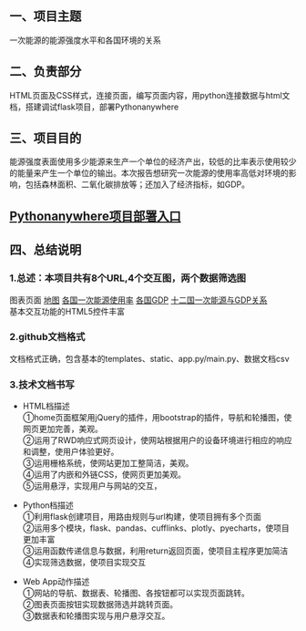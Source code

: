 ## 一、项目主题
一次能源的能源强度水平和各国环境的关系
## 二、负责部分
HTML页面及CSS样式，连接页面，编写页面内容，用python连接数据与html文档，搭建调试flask项目，部署Pythonanywhere
## 三、项目目的
能源强度表面使用多少能源来生产一个单位的经济产出，较低的比率表示使用较少的能量来产生一个单位的输出。本次报告想研究一次能源的使用率高低对环境的影响，包括森林面积、二氧化碳排放等；还加入了经济指标，如GDP。
## [Pythonanywhere项目部署入口](http://jingwenfung1111.pythonanywhere.com/)
## 四、总结说明
### 1.总述：本项目共有8个URL,4个交互图，两个数据筛选图     
图表页面  [地图](http://jingwenfung1111.pythonanywhere.com/map)   [各国一次能源使用率](http://jingwenfung1111.pythonanywhere.com/result)   [各国GDP](http://jingwenfung1111.pythonanywhere.com/data)   [十二国一次能源与GDP关系](http://jingwenfung1111.pythonanywhere.com/12)    
 基本交互功能的HTML5控件丰富
### 2.github文档格式
文档格式正确，包含基本的templates、static、app.py/main.py、数据文档csv
### 3.技术文档书写
* HTML档描述    
①home页面框架用jQuery的插件，用bootstrap的插件，导航和轮播图，使网页更加完善，美观。    
②运用了RWD响应式网页设计，使网站根据用户的设备环境进行相应的响应和调整，使用户体验更好。      
③运用栅格系统，使网站更加工整简洁，美观。     
④运用了内嵌和外链CSS，使网页更加美观。       
⑤运用悬浮，实现用户与网站的交互，   
* Python档描述    
①利用flask创建项目，用路由规则与url构建，使项目拥有多个页面   
②运用多个模块，flask、pandas、cufflinks、plotly、pyecharts，使项目更加丰富    
③运用函数传递信息与数据，利用return返回页面，使项目主程序更加简洁    
④实现筛选数据，使项目实现交互    

* Web App动作描述     
①网站的导航、数据表、轮播图、各按钮都可以实现页面跳转。   
②图表页面按钮实现数据筛选并跳转页面。    
③数据表和轮播图实现与用户悬浮交互。    
     
  
 
